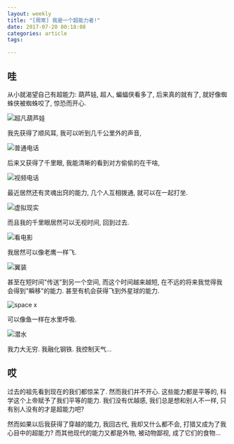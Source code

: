 ```yaml
---
layout: weekly
title: "[周常] 我是一个超能力者!"
date: 2017-07-20 00:18:08
categories: article
tags:

---
```


## 哇

从小就渴望自己有超能力: 葫芦娃, 超人, 蝙蝠侠看多了, 后来真的就有了, 就好像蜘蛛侠被蜘蛛咬了, 惊恐而开心.

![超凡葫芦娃](http://upload-images.jianshu.io/upload_images/1286586-83b26a835b7cb31f.png?imageMogr2/auto-orient/strip%7CimageView2/2/w/1240)

我先获得了顺风耳, 我可以听到几千公里外的声音, 

![普通电话](http://upload-images.jianshu.io/upload_images/1286586-556dd4e8488d99ff.png?imageMogr2/auto-orient/strip%7CimageView2/2/w/1240)

后来又获得了千里眼, 我能清晰的看到对方偷偷的在干啥,

![视频电话](http://upload-images.jianshu.io/upload_images/1286586-a38625c5a8556a0f.png?imageMogr2/auto-orient/strip%7CimageView2/2/w/1240)

最近居然还有灵魂出窍的能力, 几个人互相拨通, 就可以在一起打坐.

![虚拟现实](http://upload-images.jianshu.io/upload_images/1286586-eeda7246717f6d79.png?imageMogr2/auto-orient/strip%7CimageView2/2/w/1240)

而且我的千里眼居然可以无视时间, 回到过去.

![看电影](http://upload-images.jianshu.io/upload_images/1286586-f8188cb717e9a9bc.png?imageMogr2/auto-orient/strip%7CimageView2/2/w/1240)

我居然可以像老鹰一样飞.

![翼装](http://upload-images.jianshu.io/upload_images/1286586-5ef255b77cc7ed16.png?imageMogr2/auto-orient/strip%7CimageView2/2/w/1240)

甚至在短时间"传送"到另一个空间, 而这个时间越来越短, 在不远的将来我觉得我会得到"瞬移"的能力. 甚至有机会获得飞到外星球的能力.

![space x](http://upload-images.jianshu.io/upload_images/1286586-533cb30b2117d198.png?imageMogr2/auto-orient/strip%7CimageView2/2/w/1240)

可以像鱼一样在水里呼吸.

![潜水](http://upload-images.jianshu.io/upload_images/1286586-030238cfb48ee6fd.png?imageMogr2/auto-orient/strip%7CimageView2/2/w/1240)

我力大无穷. 我融化钢铁. 我控制天气...

## 哎

过去的祖先看到现在的我们都惊呆了. 然而我们并不开心. 这些能力都是平等的, 科学这个上帝赋予了我们平等的能力. 我们没有优越感, 我们总是想和别人不一样, 只有别人没有的才是超能力吧? 

然而如果以后我获得了穿越的能力, 我回古代, 我却又什么都不会, 打猎又成为了我心目中的超能力? 而其他现代的能力又都是外物, 被动物鄙视, 成了它们的食物...

